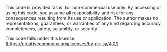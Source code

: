 This code is provided 'as is' for non-commercial use only. By accessing or using this code, you assume all responsibility and risk for any consequences resulting from its use or application. The author makes no representations, guarantees, or warranties of any kind regarding accuracy, completeness, safety, suitability, or security.


This code falls under this license:
(https://creativecommons.org/licenses/by-nc-sa/4.0/)
